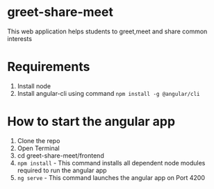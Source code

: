 # greet-share-meet
This web application helps students to greet,meet and share common interests

# Requirements
1. Install node
2. Install angular-cli using command `npm install -g @angular/cli`

# How to start the angular app

1. Clone the repo
2. Open Terminal
3. cd greet-share-meet/frontend
4. `npm install` - This command installs all dependent node modules required to run the angular app
5. `ng serve` - This command launches the angular app on Port 4200
